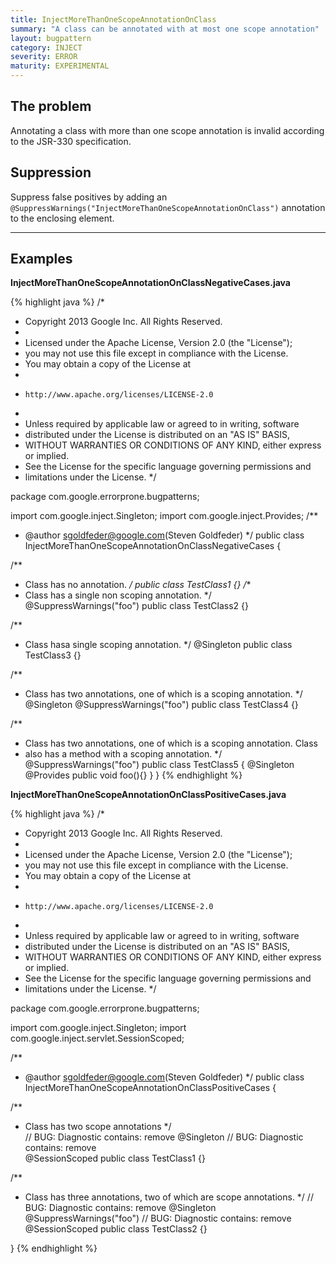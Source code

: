 ```yaml
---
title: InjectMoreThanOneScopeAnnotationOnClass
summary: "A class can be annotated with at most one scope annotation"
layout: bugpattern
category: INJECT
severity: ERROR
maturity: EXPERIMENTAL
---
```


<!--
*** AUTO-GENERATED, DO NOT MODIFY ***
To make changes, edit the @BugPattern annotation or the explanation in docs/bugpattern.
-->

## The problem
Annotating a class with more than one scope annotation is invalid according to the JSR-330 specification.

## Suppression
Suppress false positives by adding an `@SuppressWarnings("InjectMoreThanOneScopeAnnotationOnClass")` annotation to the enclosing element.

----------

## Examples
__InjectMoreThanOneScopeAnnotationOnClassNegativeCases.java__

{% highlight java %}
/*
 * Copyright 2013 Google Inc. All Rights Reserved.
 *
 * Licensed under the Apache License, Version 2.0 (the "License");
 * you may not use this file except in compliance with the License.
 * You may obtain a copy of the License at
 *
 *     http://www.apache.org/licenses/LICENSE-2.0
 *
 * Unless required by applicable law or agreed to in writing, software
 * distributed under the License is distributed on an "AS IS" BASIS,
 * WITHOUT WARRANTIES OR CONDITIONS OF ANY KIND, either express or implied.
 * See the License for the specific language governing permissions and
 * limitations under the License.
 */

package com.google.errorprone.bugpatterns;

import com.google.inject.Singleton;
import com.google.inject.Provides;
/**
 * @author sgoldfeder@google.com(Steven Goldfeder)
 */
public class InjectMoreThanOneScopeAnnotationOnClassNegativeCases {

  /**
   * Class has no annotation. 
   */
  public class TestClass1 {}
  /**
   * Class has a single non scoping annotation. 
   */
  @SuppressWarnings("foo")
  public class TestClass2 {}
  
  /**
   * Class hasa single scoping annotation.
   */
  @Singleton 
  public class TestClass3 {}
  
  /**
   * Class has two annotations, one of which is a scoping annotation.
   */
  @Singleton @SuppressWarnings("foo")
  public class TestClass4 {}
  
  /**
   * Class has two annotations, one of which is a scoping annotation. Class
   * also has a method with a scoping annotation.
   */
   @SuppressWarnings("foo")
  public class TestClass5 {
  @Singleton @Provides
  public void foo(){}
  }
}
{% endhighlight %}

__InjectMoreThanOneScopeAnnotationOnClassPositiveCases.java__

{% highlight java %}
/*
 * Copyright 2013 Google Inc. All Rights Reserved.
 *
 * Licensed under the Apache License, Version 2.0 (the "License");
 * you may not use this file except in compliance with the License.
 * You may obtain a copy of the License at
 *
 *     http://www.apache.org/licenses/LICENSE-2.0
 *
 * Unless required by applicable law or agreed to in writing, software
 * distributed under the License is distributed on an "AS IS" BASIS,
 * WITHOUT WARRANTIES OR CONDITIONS OF ANY KIND, either express or implied.
 * See the License for the specific language governing permissions and
 * limitations under the License.
 */

package com.google.errorprone.bugpatterns;

import com.google.inject.Singleton;
import com.google.inject.servlet.SessionScoped;

/**
 * @author sgoldfeder@google.com(Steven Goldfeder)
 */
public class InjectMoreThanOneScopeAnnotationOnClassPositiveCases {

  /**
   * Class has two scope annotations
   */  
  // BUG: Diagnostic contains: remove 
  @Singleton 
  // BUG: Diagnostic contains: remove  
  @SessionScoped
  public class TestClass1 {}

  /**
   * Class has three annotations, two of which are scope annotations.
   */
  // BUG: Diagnostic contains: remove 
  @Singleton 
  @SuppressWarnings("foo")
  // BUG: Diagnostic contains: remove  
  @SessionScoped
  public class TestClass2 {}
  
}
{% endhighlight %}

